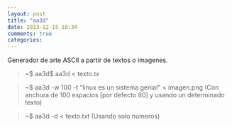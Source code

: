 ```yaml
---
layout: post
title: "aa3d"
date: 2013-12-15 18:34
comments: true
categories: 
---
```

Generador de arte ASCII a partir de textos o imagenes.

>~$ aa3d$ aa3d < texto.tx

>~$ aa3d -w 100 -t "linux es un sistema genial" < imagen.png (Con anchura de 100 espacios [por defecto 80] y usando un determinado texto)

>~$ aa3d -d < texto.txt (Usando solo números)

